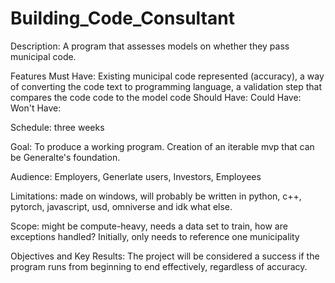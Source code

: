 # Building_Code_Consultant

Description: A program that assesses models on whether they pass municipal code.

Features
Must Have: Existing municipal code represented (accuracy), a way of converting the code text to programming language, 
	     a validation step that compares the code code to the model code
Should Have: 
Could Have:
Won't Have:

Schedule: three weeks 

Goal: To produce a working program. Creation of an iterable mvp that can be Generalte's foundation.

Audience: Employers, Generlate users, Investors, Employees

Limitations: made on windows, will probably be written in python, c++, pytorch, javascript, usd, omniverse and idk what else.

Scope: might be compute-heavy, needs a data set to train,  how are exceptions handled? Initially, only needs to reference one municipality

Objectives and Key Results: The project will be considered a success if the program runs from beginning to end effectively,
			     regardless of accuracy.
